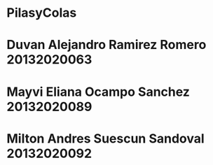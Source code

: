 # PilasyColas
# Duvan Alejandro Ramirez Romero 20132020063
# Mayvi Eliana Ocampo Sanchez 20132020089
# Milton Andres Suescun Sandoval 20132020092
